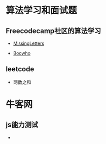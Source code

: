 # 算法学习和面试题

## Freecodecamp社区的算法学习 

- [MissingLetters](https://github.com/xiaotiandada/algorithm/tree/master/freecodecamp/MissingLetters)

- [Boowho](https://github.com/xiaotiandada/algorithm/tree/master/freecodecamp/Boowho)

## leetcode
- 两数之和

# 牛客网

## js能力测试

-
